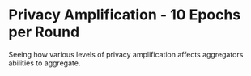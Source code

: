 # Privacy Amplification - 10 Epochs per Round

Seeing how various levels of privacy amplification affects aggregators abilities to aggregate.
